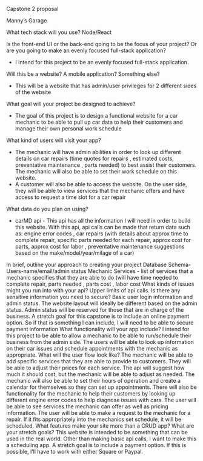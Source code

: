 Capstone 2 proposal

Manny’s Garage

What tech stack will you use?
    Node/React

Is the front-end UI or the back-end going to be the focus of your project? Or are you going to make an evenly focused full-stack application?
   - I intend for this project to be an evenly focused full-stack application.

Will this be a website? A mobile application? Something else?
   - This will be a website that has admin/user privileges for 2 different sides of the website

What goal will your project be designed to achieve?
   - The goal of this project is to design a functional website for a car mechanic to be able to pull up car data to help their customers and manage their own personal work schedule

 What kind of users will visit your app?
   - The mechanic will have admin abilities in order to look up different details on car repairs (time quotes for repairs , estimated costs, preventative maintenance , parts needed) to best assist their customers. The mechanic will also be able to set their work schedule on this website. 
   - A customer will also be able to access the website. On the user side, they will be able to view services that the mechanic offers and have access to request a time slot for a car repair

 What data do you plan on using?
 -  carMD api - This api has all the information I will need in order to build this website. With this api, api calls can be made that return data such as: engine error codes , car repairs (with details about approx time to complete repair, specific parts needed for each repair, approx cost for parts, approx cost for labor , preventative maintenance suggestions based on the make/model/year/milage of a car)

In brief, outline your approach to creating your project
    Database Schema-
        Users-name/email/admin status
            Mechanic Services - list of services that a mechanic specifies that they are able to do (will have time needed to complete repair, parts needed , parts cost , labor cost
    What kinds of issues might you run into with your api?
        Upper limits of api calls.
    Is there any sensitive information you need to secure?
        Basic user login information and admin status. The website layout will ideally be different based on the admin status. Admin status will be reserved for those that are in charge of the business. 
         A stretch goal for this capstone is to include an online payment option. So if that is something I can include, I will need to be able to secure payment information 
    What functionality will your app include?
        I intend for this project to be able to allow  a mechanic to be able to run/schedule their business from the admin side. The users will be able to look up information on their car issues and schedule appointments with the mechanic as appropriate. 
	What will the user flow look like?
        The mechanic will be able to add specific services that they are able to provide to customers. They will be able to adjust their prices for each service. The api will suggest how much it should cost, but the mechanic will be able to adjust as needed. 
        The mechanic will also be able to set their hours of operation and create a calendar for themselves so they can set up appointments. 
        There will also be functionality for the mechanic to help their customers by looking up different engine error codes to help diagnose issues with cars. 
        The user will be able to see services the mechanic can offer as well as pricing information. 
        The user will be able to make a request to the mechanic for a repair. If it fits appropriately into the mechanics set schedule, it will be scheduled. 
	What features make your site more than a CRUD app? What are your stretch goals?
        This website is intended to be something that can be used in the real world. Other than making basic api calls, I want to make this a scheduling app.
        A stretch goal is to include a payment option. If this is possible, I’ll have to work with either Square or Paypal.  




